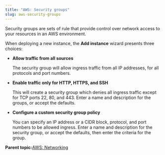 ```yaml
---
title: "AWS: Security groups"
slug: aws-security-groups
---
```



Security groups are sets of rule that provide control over network access to your resources in an AWS environment.

When deploying a new instance, the **Add instance** wizard presents three choices:

-   **Allow traffic from all sources**

    The security group will allow ingress traffic from all IP addresses, for all protocols and port numbers.

-   **Enable traffic only for HTTP, HTTPS, and SSH**

    This will create a security group which denies all ingress traffic except for TCP ports 22, 80, and 443. Enter a name and description for the groups, or accept the defaults.

-   **Configure a custom security group policy**

    You can specify an IP address or a CIDR block, protocol, and port numbers to be allowed ingress. Enter a name and description for the security group, or accept the defaults, then enter the criteria for the group.


**Parent topic:**[AWS: Networking](aws-networking.md)

